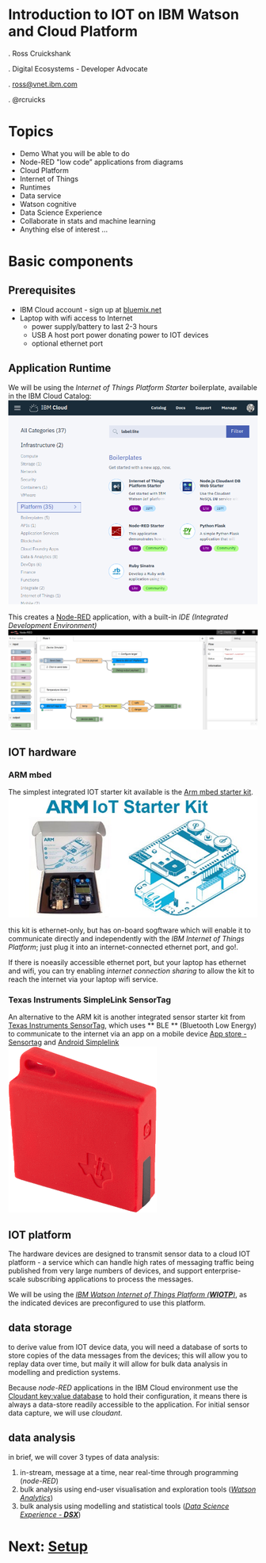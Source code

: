 # Introduction to IOT on IBM Watson and Cloud Platform

. Ross Cruickshank

. Digital Ecosystems - Developer Advocate

. ross@vnet.ibm.com

. @rcruicks


# Topics
+ Demo
   What you will be able to do
+ Node-RED
   "low code” applications from diagrams
+ Cloud Platform
 + Internet of Things
 + Runtimes
 + Data service
 + Watson cognitive
+ Data Science Experience
 + Collaborate in stats and machine learning
+ Anything else of interest ...

# Basic components

## Prerequisites
+ IBM Cloud account - sign up at [bluemix.net](http://console.bluemix.net)
+ Laptop with wifi access to Internet
  + power supply/battery to last 2-3 hours
  + USB A host port power donating power to IOT devices
  + optional ethernet port

## Application Runtime

We will be using the _Internet of Things Platform Starter_ boilerplate, available in the IBM Cloud Catalog:
![IOT Starter](resources/bluemix-boilerplates.png)

This creates a [Node-RED](http://nodered.org) application, with a built-in _IDE (Integrated Development Environment)_
![Node-RED IDE](resources/iot-starter-boilerplate-flow.png)

## IOT hardware

### ARM mbed
The simplest integrated IOT starter kit available is the [Arm mbed starter kit](https://os.mbed.com/platforms/IBMEthernetKit).
![](resources/arm_iot_kit.jpg)

this kit is ethernet-only, but has on-board sogftware which will enable it to communicate directly and independently with the _IBM Internet of Things Platform_; just plug it into an internet-connected ethernet port, and go!.

If there is noeasily accessible ethernet port, but your laptop has ethernet and wifi, you can try enabling _internet connection sharing_ to allow the kit to reach the internet via your laptop wifi service.

### Texas Instruments SimpleLink SensorTag
An alternative to the ARM kit is another integrated sensor starter kit from [Texas Instruments SensorTag](http://www.ti.com/ww/en/wireless_connectivity/sensortag/), which uses ** BLE ** (Bluetooth Low Energy) to communicate to the internet via an app on a mobile device [App store - Sensortag](https://itunes.apple.com/gb/app/ti-sensortag/id552918064?mt=8) and [Android Simplelink](https://play.google.com/store/apps/details?id=com.teksun.ble.sensortag&hl=en)  
![](resources/SensorTag-CC2650.png)

## IOT platform

The hardware devices are designed to transmit sensor data to a cloud IOT platform - a service which can handle high rates of messaging traffic being published from very large numbers of devices, and support enterprise-scale subscribing applications to process the messages.

We will be using the [_IBM Watson Internet of Things Platform (**WIOTP**)_](http://internetofthings.ibmcloud.com), as the indicated devices are preconfigured to use this platform.

## data storage

to derive value from IOT device data, you will need a database of sorts to store copies of the data messages from the devices; this will allow you to replay data over time, but maily it will allow for bulk data analysis in modelling and prediction systems.

Because _node-RED_ applications in the IBM Cloud environment use the [Cloudant key:value database](https://www.ibm.com/cloud/cloudant) to hold their configuration, it means there is always a data-store readily accessible to the application. For initial sensor data capture, we will use _cloudant_.

## data analysis
in brief, we will cover 3 types of data analysis:  
1. in-stream, message at a time, near real-time through programming (_node-RED_)
1. bulk analysis using end-user visualisation and exploration tools ([_Watson Analytics_](http://watson.analytics.ibm.com))
1. bulk analysis using modelling and statistical tools ([_Data Science Experience - **DSX**_](http://datascience.ibm.com))


# Next: [Setup](setup.md)
